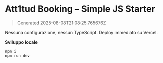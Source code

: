 # Att1tud Booking – Simple JS Starter

> Generated 2025-08-08T21:08:25.765676Z

Nessuna configurazione, nessun TypeScript. Deploy immediato su Vercel.

**Sviluppo locale**
```
npm i
npm run dev
```
